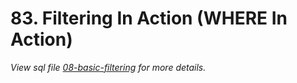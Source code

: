 # 83. Filtering In Action (WHERE In Action)

_View sql file [08-basic-filtering](./sql/08-basic-filtering.sql) for more details._
